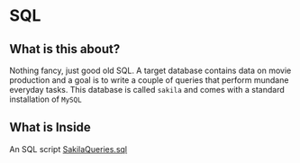 # SQL

## What is this about?

Nothing fancy, just good old SQL. A target database contains data on movie production and a goal is to write a couple of queries that perform mundane everyday tasks. This database is called `sakila` and comes with a standard installation of `MySQL`

## What is Inside
  
An SQL script [SakilaQueries.sql](SakilaQueries.sql) 